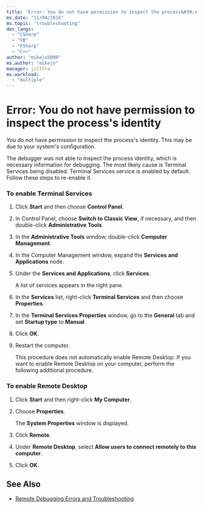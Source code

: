 ```yaml
---
title: "Error: You do not have permission to inspect the process&#39;s identity | Microsoft Docs"
ms.date: "11/04/2016"
ms.topic: "troubleshooting"
dev_langs:
  - "CSharp"
  - "VB"
  - "FSharp"
  - "C++"
author: "mikejo5000"
ms.author: "mikejo"
manager: jillfra
ms.workload:
  - "multiple"
---
```

# Error: You do not have permission to inspect the process&#39;s identity
You do not have permission to inspect the process's identity. This may be due to your system's configuration.

 The debugger was not able to inspect the process identity, which is necessary information for debugging. The most likely cause is Terminal Services being disabled. Terminal Services service is enabled by default. Follow these steps to re-enable it.

### To enable Terminal Services

1.  Click **Start** and then choose **Control Panel**.

2.  In Control Panel, choose **Switch to Classic View**, if necessary, and then double-click **Administrative Tools**.

3.  In the **Administrative Tools** window, double-click **Computer Management**.

4.  In the Computer Management window, expand the **Services and Applications** node.

5.  Under the **Services and Applications**, click **Services**.

     A list of services appears in the right pane.

6.  In the **Services** list, right-click **Terminal Services** and then choose **Properties**.

7.  In the **Terminal Services Properties** window, go to the **General** tab and set **Startup type** to **Manual**.

8.  Click **OK**.

9. Restart the computer.

     This procedure does not automatically enable Remote Desktop. If you want to enable Remote Desktop on your computer, perform the following additional procedure.

### To enable Remote Desktop

1.  Click **Start** and then right-click **My Computer**.

2.  Choose **Properties**.

     The **System Properties** window is displayed.

3.  Click **Remote**.

4.  Under **Remote Desktop**, select **Allow users to connect remotely to this computer**.

5.  Click **OK**.

## See Also
- [Remote Debugging Errors and Troubleshooting](../debugger/remote-debugging-errors-and-troubleshooting.md)